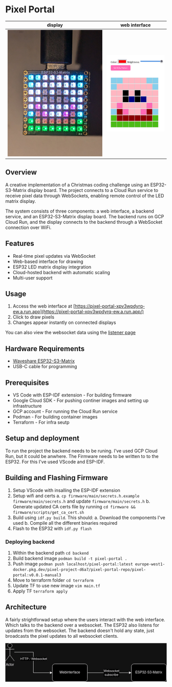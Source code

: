 # Pixel Portal

| display                                             | web interface                                            |
| --------------------------------------------------- | -------------------------------------------------------- |
| ![Pixel Portal display](docs/img/running-photo.jpg) | ![Pixel Portal web interface](docs/img/webinterface.png) |

## Overview

A creative implementation of a Christmas coding challenge using an ESP32-S3-Matrix display board. The project connects to a Cloud Run service to receive pixel data through WebSockets, enabling remote control of the LED matrix display.

The system consists of three components: a web interface, a backend service, and an ESP32-S3-Matrix display board. The backend runs on GCP Cloud Run, and the display connects to the backend through a WebSocket connection over WiFi.

## Features

- Real-time pixel updates via WebSocket
- Web-based interface for drawing
- ESP32 LED matrix display integration
- Cloud-hosted backend with automatic scaling
- Multi-user support

## Usage

1. Access the web interface at [https://pixel-portal-xpv3wpdyrq-ew.a.run.app](https://pixel-portal-xpv3wpdyrq-ew.a.run.app/)
2. Click to draw pixels
3. Changes appear instantly on connected displays

You can also view the websocket data using the [listener page](https://pixel-portal-xpv3wpdyrq-ew.a.run.app/listener.html)

## Hardware Requirements

- [Waveshare ESP32-S3-Matrix](https://www.waveshare.com/esp32-s3-matrix.htm)
- USB-C cable for programming

## Prerequisites

- VS Code with ESP-IDF extension - For building firmware
- Google Cloud SDK - For pushing continer images and setting up infrastructure
- GCP account - For running the Cloud Run service
- Podman - For building container images
- Terraform - For infra seutp

## Setup and deployment

To run the project the backend needs to be runing. I've used GCP Cloud Run, but it could be anwhere. The Firmware needs to be written to to the ESP32. For this I've used VScode and ESP-IDF.

## Building and Flashing Firmware

1. Setup VScode with insalling the ESP-IDF extension
2. Setup wifi and certs
   a. `cp firmware/main/secrets.h.example firmware/main/secrets.h` and update `firmware/main/secrets.h`
   b. Generate updated CA certs file by running `cd firmware && firmware/scripts/get_ca_cert.sh`
3. Build using `idf.py build`. This should:
   a. Download the components I've used
   b. Compile all the different binaries required
4. Flash to the ESP32 with `idf.py flash`

### Deploying backend

1.  Within the backend path `cd backend`
2.  Build backend image `podman build -t pixel-portal .`
3.  Push image `podman push localhost/pixel-portal:latest europe-west1-docker.pkg.dev/pixel-project-d6a7/pixel-portal-repo/pixel-portal:v0.0.1-manual3`
4.  Move to terraform folder `cd terraform`
5.  Update TF to use new image `vim main.tf`
6.  Apply TF `terraform apply`

## Architecture

A fairly strightforwad setup where the users interact with the web interface. Which talks to the backend over a websocket. The ESP32 also listens for updates from the websocket. The backend doesn't hold any state, just broadcasts the pixel updates to all websocket clients.

![Architecture diagram](docs/img/architecture.drawio.png)